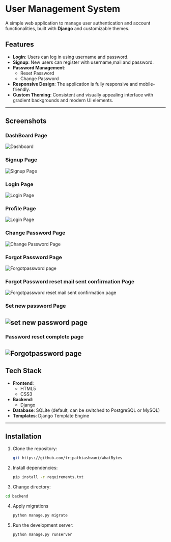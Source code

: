 # User Management System

A simple web application to manage user authentication and account functionalities, built with **Django** and customizable themes.

## Features

- **Login**: Users can log in using username and password.
- **Signup**: New users can register with username,mail and password.
- **Password Management**:
  - Reset Password
  - Change Password
- **Responsive Design**: The application is fully responsive and mobile-friendly.
- **Custom Theming**: Consistent and visually appealing interface with gradient backgrounds and modern UI elements.

---

## Screenshots
### DashBoard Page
![Dashboard](screenshots/dashboard.png)

### Signup Page
![Signup Page](screenshots/signup.png)

### Login Page
![Login Page](screenshots/login.png)

### Profile Page
![Login Page](screenshots/profile.png)


### Change Password Page
![Change Password Page](screenshots/password_change.png)



### Forgot Password Page
![Forgotpassword page](screenshots/forgotpassword.png)

### Forgot Password reset mail sent confirmation Page
![Forgotpassword reset mail sent confirmation page](screenshots/password_mail_sent_confirmation.png)

### Set new password Page
![set new password page](screenshots/set_new_password.png)
---

### Password reset complete page
![Forgotpassword page](screenshots/password_reset_complete.png)
---

## Tech Stack

- **Frontend**:
  - HTML5
  - CSS3
- **Backend**:
  - Django
- **Database**: SQLite (default, can be switched to PostgreSQL or MySQL)
- **Templates**: Django Template Engine

---

## Installation

1. Clone the repository:

   ```bash
   git https://github.com/tripathiashwani/whatBytes
   ```
2. Install dependencies:
   ```bash
   pip install -r requirements.txt
   ```
3. Change directory:
  ```bash
  cd backend
  ```

4. Apply migrations
   ```bash
   python manage.py migrate
   ```
5. Run the development server:
   ```bash
   python manage.py runserver
   ```
   
   
   
